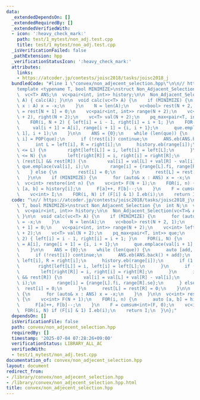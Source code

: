 ```yaml
---
data:
  _extendedDependsOn: []
  _extendedRequiredBy: []
  _extendedVerifiedWith:
  - icon: ':heavy_check_mark:'
    path: test/1_mytest/non_adj.test.cpp
    title: test/1_mytest/non_adj.test.cpp
  _isVerificationFailed: false
  _pathExtension: hpp
  _verificationStatusIcon: ':heavy_check_mark:'
  attributes:
    links:
    - https://atcoder.jp/contests/joisc2018/tasks/joisc2018_j
  bundledCode: "#line 1 \"convex/non_adjecent_selection.hpp\"\n\n// https://atcoder.jp/contests/joisc2018/tasks/joisc2018_j\n\
    template <typename T, bool MINIMIZE>\nstruct Non_Adjacent_Selection {\n  int N;\n\
    \  vc<T> ANS;\n  vc<pair<int, int>> history;\n\n  Non_Adjacent_Selection(vc<T>&\
    \ A) { calc(A); }\n\n  void calc(vc<T> A) {\n    if (MINIMIZE) {\n      for (auto&\
    \ x : A) x = -x;\n    }\n    N = len(A);\n    vc<bool> rest(N + 2, 1);\n    rest[0]\
    \ = rest[N + 1] = 0;\n    vc<pair<int, int>> range(N + 2);\n    vc<int> left(N\
    \ + 2), right(N + 2);\n    vc<T> val(N + 2);\n    pq_max<pair<T, int>> que;\n\
    \    FOR(i, N + 2) { left[i] = i - 1, right[i] = i + 1; }\n    FOR(i, N) {\n \
    \     val[i + 1] = A[i], range[i + 1] = {i, i + 1};\n      que.emplace(val[i +\
    \ 1], i + 1);\n    }\n\n    ANS = {0};\n    while (len(que)) {\n      auto [add,\
    \ i] = POP(que);\n      if (!rest[i]) continue;\n      ANS.eb(ANS.back() + add);\n\
    \      int L = left[i], R = right[i];\n      history.eb(range[i]);\n      if (1\
    \ <= L) {\n        right[left[L]] = i, left[i] = left[L];\n      }\n      if (R\
    \ <= N) {\n        left[right[R]] = i, right[i] = right[R];\n      }\n      if\
    \ (rest[L] && rest[R]) {\n        val[i] = val[L] + val[R] - val[i];\n       \
    \ que.emplace(val[i], i);\n        range[i] = {range[L].fi, range[R].se};\n  \
    \    } else {\n        rest[i] = 0;\n      }\n      rest[L] = rest[R] = 0;\n \
    \   }\n\n    if (MINIMIZE) {\n      for (auto& x : ANS) x = -x;\n    }\n  }\n\n\
    \  vc<int> restore(int n) {\n    vc<int> F(N + 1);\n    FOR(i, n) {\n      auto\
    \ [a, b] = history[i];\n      F[a]++, F[b]--;\n    }\n    F = cumsum<int>(F, 0);\n\
    \    vc<int> I;\n    FOR(i, N) if (F[i] & 1) I.eb(i);\n    return I;\n  }\n};\n"
  code: "\n// https://atcoder.jp/contests/joisc2018/tasks/joisc2018_j\ntemplate <typename\
    \ T, bool MINIMIZE>\nstruct Non_Adjacent_Selection {\n  int N;\n  vc<T> ANS;\n\
    \  vc<pair<int, int>> history;\n\n  Non_Adjacent_Selection(vc<T>& A) { calc(A);\
    \ }\n\n  void calc(vc<T> A) {\n    if (MINIMIZE) {\n      for (auto& x : A) x\
    \ = -x;\n    }\n    N = len(A);\n    vc<bool> rest(N + 2, 1);\n    rest[0] = rest[N\
    \ + 1] = 0;\n    vc<pair<int, int>> range(N + 2);\n    vc<int> left(N + 2), right(N\
    \ + 2);\n    vc<T> val(N + 2);\n    pq_max<pair<T, int>> que;\n    FOR(i, N +\
    \ 2) { left[i] = i - 1, right[i] = i + 1; }\n    FOR(i, N) {\n      val[i + 1]\
    \ = A[i], range[i + 1] = {i, i + 1};\n      que.emplace(val[i + 1], i + 1);\n\
    \    }\n\n    ANS = {0};\n    while (len(que)) {\n      auto [add, i] = POP(que);\n\
    \      if (!rest[i]) continue;\n      ANS.eb(ANS.back() + add);\n      int L =\
    \ left[i], R = right[i];\n      history.eb(range[i]);\n      if (1 <= L) {\n \
    \       right[left[L]] = i, left[i] = left[L];\n      }\n      if (R <= N) {\n\
    \        left[right[R]] = i, right[i] = right[R];\n      }\n      if (rest[L]\
    \ && rest[R]) {\n        val[i] = val[L] + val[R] - val[i];\n        que.emplace(val[i],\
    \ i);\n        range[i] = {range[L].fi, range[R].se};\n      } else {\n      \
    \  rest[i] = 0;\n      }\n      rest[L] = rest[R] = 0;\n    }\n\n    if (MINIMIZE)\
    \ {\n      for (auto& x : ANS) x = -x;\n    }\n  }\n\n  vc<int> restore(int n)\
    \ {\n    vc<int> F(N + 1);\n    FOR(i, n) {\n      auto [a, b] = history[i];\n\
    \      F[a]++, F[b]--;\n    }\n    F = cumsum<int>(F, 0);\n    vc<int> I;\n  \
    \  FOR(i, N) if (F[i] & 1) I.eb(i);\n    return I;\n  }\n};"
  dependsOn: []
  isVerificationFile: false
  path: convex/non_adjecent_selection.hpp
  requiredBy: []
  timestamp: '2025-07-04 07:28:26+09:00'
  verificationStatus: LIBRARY_ALL_AC
  verifiedWith:
  - test/1_mytest/non_adj.test.cpp
documentation_of: convex/non_adjecent_selection.hpp
layout: document
redirect_from:
- /library/convex/non_adjecent_selection.hpp
- /library/convex/non_adjecent_selection.hpp.html
title: convex/non_adjecent_selection.hpp
---
```


